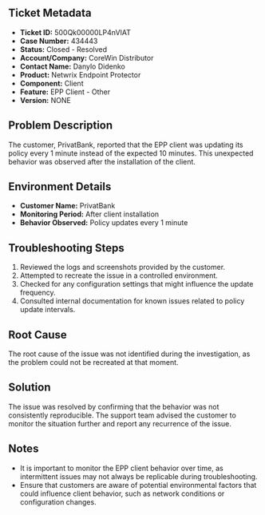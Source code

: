 ## Ticket Metadata
- **Ticket ID:** 500Qk00000LP4nVIAT
- **Case Number:** 434443
- **Status:** Closed - Resolved
- **Account/Company:** CoreWin Distributor
- **Contact Name:** Danylo Didenko
- **Product:** Netwrix Endpoint Protector
- **Component:** Client
- **Feature:** EPP Client - Other
- **Version:** NONE

## Problem Description
The customer, PrivatBank, reported that the EPP client was updating its policy every 1 minute instead of the expected 10 minutes. This unexpected behavior was observed after the installation of the client.

## Environment Details
- **Customer Name:** PrivatBank
- **Monitoring Period:** After client installation
- **Behavior Observed:** Policy updates every 1 minute

## Troubleshooting Steps
1. Reviewed the logs and screenshots provided by the customer.
2. Attempted to recreate the issue in a controlled environment.
3. Checked for any configuration settings that might influence the update frequency.
4. Consulted internal documentation for known issues related to policy update intervals.

## Root Cause
The root cause of the issue was not identified during the investigation, as the problem could not be recreated at that moment.

## Solution
The issue was resolved by confirming that the behavior was not consistently reproducible. The support team advised the customer to monitor the situation further and report any recurrence of the issue.

## Notes
- It is important to monitor the EPP client behavior over time, as intermittent issues may not always be replicable during troubleshooting.
- Ensure that customers are aware of potential environmental factors that could influence client behavior, such as network conditions or configuration changes.